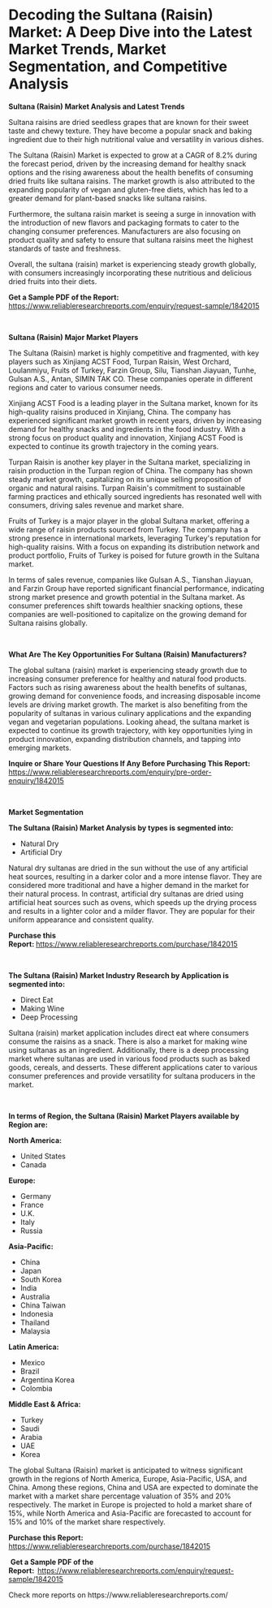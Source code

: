 <p><h1>Decoding the Sultana (Raisin) Market: A Deep Dive into the Latest Market Trends, Market Segmentation, and Competitive Analysis</h1></p><p><strong>Sultana (Raisin) Market Analysis and Latest Trends</strong></p>
<p><p>Sultana raisins are dried seedless grapes that are known for their sweet taste and chewy texture. They have become a popular snack and baking ingredient due to their high nutritional value and versatility in various dishes.</p><p>The Sultana (Raisin) Market is expected to grow at a CAGR of 8.2% during the forecast period, driven by the increasing demand for healthy snack options and the rising awareness about the health benefits of consuming dried fruits like sultana raisins. The market growth is also attributed to the expanding popularity of vegan and gluten-free diets, which has led to a greater demand for plant-based snacks like sultana raisins.</p><p>Furthermore, the sultana raisin market is seeing a surge in innovation with the introduction of new flavors and packaging formats to cater to the changing consumer preferences. Manufacturers are also focusing on product quality and safety to ensure that sultana raisins meet the highest standards of taste and freshness.</p><p>Overall, the sultana (raisin) market is experiencing steady growth globally, with consumers increasingly incorporating these nutritious and delicious dried fruits into their diets.</p></p>
<p><strong>Get a Sample PDF of the Report:&nbsp;</strong> <a href="https://www.reliableresearchreports.com/enquiry/request-sample/1842015">https://www.reliableresearchreports.com/enquiry/request-sample/1842015</a></p>
<p>&nbsp;</p>
<p><strong>Sultana (Raisin) Major Market Players</strong></p>
<p><p>The Sultana (Raisin) market is highly competitive and fragmented, with key players such as Xinjiang ACST Food, Turpan Raisin, West Orchard, Loulanmiyu, Fruits of Turkey, Farzin Group, Silu, Tianshan Jiayuan, Tunhe, Gulsan A.S., Antan, SIMIN TAK CO. These companies operate in different regions and cater to various consumer needs.</p><p>Xinjiang ACST Food is a leading player in the Sultana market, known for its high-quality raisins produced in Xinjiang, China. The company has experienced significant market growth in recent years, driven by increasing demand for healthy snacks and ingredients in the food industry. With a strong focus on product quality and innovation, Xinjiang ACST Food is expected to continue its growth trajectory in the coming years.</p><p>Turpan Raisin is another key player in the Sultana market, specializing in raisin production in the Turpan region of China. The company has shown steady market growth, capitalizing on its unique selling proposition of organic and natural raisins. Turpan Raisin's commitment to sustainable farming practices and ethically sourced ingredients has resonated well with consumers, driving sales revenue and market share.</p><p>Fruits of Turkey is a major player in the global Sultana market, offering a wide range of raisin products sourced from Turkey. The company has a strong presence in international markets, leveraging Turkey's reputation for high-quality raisins. With a focus on expanding its distribution network and product portfolio, Fruits of Turkey is poised for future growth in the Sultana market.</p><p>In terms of sales revenue, companies like Gulsan A.S., Tianshan Jiayuan, and Farzin Group have reported significant financial performance, indicating strong market presence and growth potential in the Sultana market. As consumer preferences shift towards healthier snacking options, these companies are well-positioned to capitalize on the growing demand for Sultana raisins globally.</p></p>
<p>&nbsp;</p>
<p><strong>What Are The Key Opportunities For Sultana (Raisin) Manufacturers?</strong></p>
<p><p>The global sultana (raisin) market is experiencing steady growth due to increasing consumer preference for healthy and natural food products. Factors such as rising awareness about the health benefits of sultanas, growing demand for convenience foods, and increasing disposable income levels are driving market growth. The market is also benefiting from the popularity of sultanas in various culinary applications and the expanding vegan and vegetarian populations. Looking ahead, the sultana market is expected to continue its growth trajectory, with key opportunities lying in product innovation, expanding distribution channels, and tapping into emerging markets.</p></p>
<p><strong>Inquire or Share Your Questions If Any Before Purchasing This Report:</strong> <a href="https://www.reliableresearchreports.com/enquiry/pre-order-enquiry/1842015">https://www.reliableresearchreports.com/enquiry/pre-order-enquiry/1842015</a></p>
<p>&nbsp;</p>
<p><strong>Market Segmentation</strong></p>
<p><strong>The Sultana (Raisin) Market Analysis by types is segmented into:</strong></p>
<p><ul><li>Natural Dry</li><li>Artificial Dry</li></ul></p>
<p><p>Natural dry sultanas are dried in the sun without the use of any artificial heat sources, resulting in a darker color and a more intense flavor. They are considered more traditional and have a higher demand in the market for their natural process. In contrast, artificial dry sultanas are dried using artificial heat sources such as ovens, which speeds up the drying process and results in a lighter color and a milder flavor. They are popular for their uniform appearance and consistent quality.</p></p>
<p><strong>Purchase this Report:&nbsp;</strong><a href="https://www.reliableresearchreports.com/purchase/1842015">https://www.reliableresearchreports.com/purchase/1842015</a></p>
<p>&nbsp;</p>
<p><strong>The Sultana (Raisin) Market Industry Research by Application is segmented into:</strong></p>
<p><ul><li>Direct Eat</li><li>Making Wine</li><li>Deep Processing</li></ul></p>
<p><p>Sultana (raisin) market application includes direct eat where consumers consume the raisins as a snack. There is also a market for making wine using sultanas as an ingredient. Additionally, there is a deep processing market where sultanas are used in various food products such as baked goods, cereals, and desserts. These different applications cater to various consumer preferences and provide versatility for sultana producers in the market.</p></p>
<p>&nbsp;</p>
<p><strong>In terms of Region, the Sultana (Raisin) Market Players available by Region are:</strong></p>
<p>
    <p> <strong> North America: </strong>
        <ul>
            <li>United States</li>
            <li>Canada</li>
        </ul>
        </p> 
    <p> <strong> Europe: </strong>
        <ul>
            <li>Germany</li>
            <li>France</li>
            <li>U.K.</li>
            <li>Italy</li>
            <li>Russia</li>
        </ul>
        </p> 
    <p> <strong> Asia-Pacific: </strong>
        <ul>
            <li>China</li>
            <li>Japan</li>
            <li>South Korea</li>
            <li>India</li>
            <li>Australia</li>
            <li>China Taiwan</li>
            <li>Indonesia</li>
            <li>Thailand</li>
            <li>Malaysia</li>
        </ul>
        </p> 
    <p> <strong> Latin America: </strong>
        <ul>
            <li>Mexico</li>
            <li>Brazil</li>
            <li>Argentina Korea</li>
            <li>Colombia</li>
        </ul>
        </p> 
    <p> <strong> Middle East & Africa: </strong>
        <ul>
            <li>Turkey</li>
            <li>Saudi</li>
            <li>Arabia</li>
            <li>UAE</li>
            <li>Korea</li>
        </ul>
    </p>
    </p>
<p><p>The global Sultana (Raisin) market is anticipated to witness significant growth in the regions of North America, Europe, Asia-Pacific, USA, and China. Among these regions, China and USA are expected to dominate the market with a market share percentage valuation of 35% and 20% respectively. The market in Europe is projected to hold a market share of 15%, while North America and Asia-Pacific are forecasted to account for 15% and 10% of the market share respectively.</p></p>
<p><strong>Purchase this Report: </strong><a href="https://www.reliableresearchreports.com/purchase/1842015">https://www.reliableresearchreports.com/purchase/1842015</a></p>
<p>&nbsp;<strong>Get a Sample PDF of the Report:&nbsp;&nbsp;</strong><a href="https://www.reliableresearchreports.com/enquiry/request-sample/1842015">https://www.reliableresearchreports.com/enquiry/request-sample/1842015</a></p>
<p><strong></strong></p>
<p>Check more reports on https://www.reliableresearchreports.com/</p>